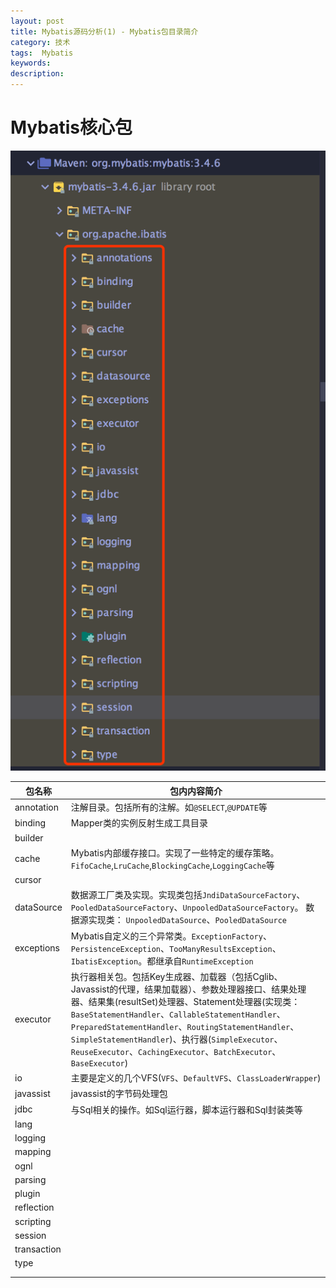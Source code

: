 ```yaml
---
layout: post
title: Mybatis源码分析(1) - Mybatis包目录简介
category: 技术
tags:  Mybatis
keywords: 
description: 
---
```


# Mybatis核心包

![Map类图](//raw.githubusercontent.com/George5814/blog-pic/master/image/mybatis/mybatis-package-list.png)

|包名称|	包内内容简介|
|---|----|
|annotation	 | 注解目录。包括所有的注解。如`@SELECT`,`@UPDATE`等	 |  
|binding|Mapper类的实例反射生成工具目录|
|builder||
|cache|Mybatis内部缓存接口。实现了一些特定的缓存策略。`FifoCache`,`LruCache`,`BlockingCache`,`LoggingCache`等|
|cursor||
|dataSource|数据源工厂类及实现。实现类包括`JndiDataSourceFactory`、`PooledDataSourceFactory`、`UnpooledDataSourceFactory`。 数据源实现类： `UnpooledDataSource`、`PooledDataSource`|
|exceptions|Mybatis自定义的三个异常类。`ExceptionFactory`、`PersistenceException`、`TooManyResultsException`、`IbatisException`。都继承自`RuntimeException`|
|executor|执行器相关包。包括Key生成器、加载器（包括Cglib、Javassist的代理，结果加载器）、参数处理器接口、结果处理器、结果集(resultSet)处理器、Statement处理器(实现类：`BaseStatementHandler`、`CallableStatementHandler`、`PreparedStatementHandler`、`RoutingStatementHandler`、`SimpleStatementHandler`)、执行器(`SimpleExecutor`、`ReuseExecutor`、`CachingExecutor`、`BatchExecutor`、`BaseExecutor`)|
|io|主要是定义的几个VFS(`VFS`、`DefaultVFS`、`ClassLoaderWrapper`)|
|javassist|javassist的字节码处理包|
|jdbc|与Sql相关的操作。如Sql运行器，脚本运行器和Sql封装类等|
|lang||
|logging||
|mapping||
|ognl||
|parsing||
|plugin||
|reflection||
|scripting||
|session||
|transaction||
|type||
|||
|||

